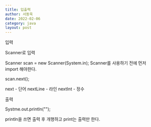 ```yaml
---
title: 입출력
author: 서동욱
date: 2022-02-06
category: java
layout: post
---
```



입력

Scanner로 입력

Scanner scan = new Scanner(System.in);
Scanner를 사용하기 전에 먼저 import 해야한다.

scan.next();

next - 단어
nextLine - 라인
nextInt - 정수


출력

Systme.out.println("");

println을 쓰면 출력 후 개행하고 print는 출력만 한다.